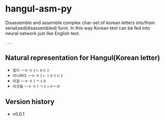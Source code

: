 # hangul-asm-py

Disassemble and assemble complex char-set of korean letters into/from serialized(disassembled) form. In this way Korean text can be fed into neural network just like English text.

```
...
```


## Natural representation for Hangul(Korean letter)
* `않다` --> `ㅇㅏㄴㅎㄷㅏ`
* `아니하다` --> `ㅇㅏㄴㅣㅎㅏㄷㅏ`
* `이걸` --> `ㅇㅣㄱㅓㄹ`
* `이것을` --> `ㅇㅣㄱㅓㅅㅇㅡㄹ`


## Version history
- v0.0.1